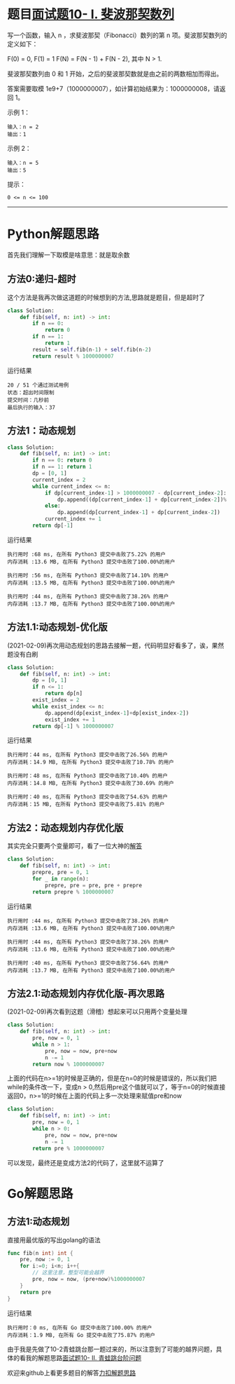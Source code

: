 # 题目[面试题10- I. 斐波那契数列](https://leetcode-cn.com/problems/fei-bo-na-qi-shu-lie-lcof/)

写一个函数，输入 n ，求斐波那契（Fibonacci）数列的第 n 项。斐波那契数列的定义如下：

F(0) = 0,   F(1) = 1
F(N) = F(N - 1) + F(N - 2), 其中 N > 1.

斐波那契数列由 0 和 1 开始，之后的斐波那契数就是由之前的两数相加而得出。

答案需要取模 1e9+7（1000000007），如计算初始结果为：1000000008，请返回 1。

 

示例 1：

```
输入：n = 2
输出：1
```



示例 2：

```
输入：n = 5
输出：5
```



提示：

    0 <= n <= 100

*****

# Python解题思路

首先我们理解一下取模是啥意思：就是取余数

## 方法0:递归-超时

这个方法是我再次做这道题的时候想到的方法,思路就是题目，但是超时了

```python
class Solution:
    def fib(self, n: int) -> int:
        if n == 0:
            return 0
        if n == 1:
            return 1
        result = self.fib(n-1) + self.fib(n-2)
        return result % 1000000007
```

运行结果

```
20 / 51 个通过测试用例
状态：超出时间限制
提交时间：几秒前
最后执行的输入：37
```



## 方法1：动态规划

```python
class Solution:
    def fib(self, n: int) -> int:
        if n == 0: return 0
        if n == 1: return 1
        dp = [0, 1]
        current_index = 2
        while current_index <= n:
            if dp[current_index-1] > 1000000007 - dp[current_index-2]:
                dp.append((dp[current_index-1] + dp[current_index-2])% 1000000007)
            else:
                dp.append(dp[current_index-1] + dp[current_index-2])
            current_index += 1
        return dp[-1]
```

运行结果

```
执行用时 :68 ms, 在所有 Python3 提交中击败了5.22% 的用户
内存消耗 :13.6 MB, 在所有 Python3 提交中击败了100.00%的用户

执行用时 :56 ms, 在所有 Python3 提交中击败了14.10% 的用户
内存消耗 :13.5 MB, 在所有 Python3 提交中击败了100.00%的用户

执行用时 :44 ms, 在所有 Python3 提交中击败了38.26% 的用户
内存消耗 :13.7 MB, 在所有 Python3 提交中击败了100.00%的用户
```

## 方法1.1:动态规划-优化版

(2021-02-09)再次用动态规划的思路去接解一题，代码明显好看多了，诶，果然题没有白刷

```python
class Solution:
    def fib(self, n: int) -> int:
        dp = [0, 1]
        if n <= 1:
            return dp[n]
        exist_index = 2
        while exist_index <= n:
            dp.append(dp[exist_index-1]+dp[exist_index-2])
            exist_index += 1
        return dp[-1] % 1000000007
```

运行结果

```
执行用时：44 ms, 在所有 Python3 提交中击败了26.56% 的用户
内存消耗：14.9 MB, 在所有 Python3 提交中击败了10.78% 的用户

执行用时：48 ms, 在所有 Python3 提交中击败了10.40% 的用户
内存消耗：14.8 MB, 在所有 Python3 提交中击败了30.69% 的用户

执行用时：40 ms, 在所有 Python3 提交中击败了54.63% 的用户
内存消耗：15 MB, 在所有 Python3 提交中击败了5.81% 的用户
```



## 方法2：动态规划内存优化版

其实完全只要两个变量即可，看了一位大神的[解答](https://leetcode-cn.com/problems/fei-bo-na-qi-shu-lie-lcof/solution/mian-shi-ti-10-i-fei-bo-na-qi-shu-lie-dong-tai-gui/)

```python
class Solution:
    def fib(self, n: int) -> int:
        prepre, pre = 0, 1
        for _ in range(n):
            prepre, pre = pre, pre + prepre            
        return prepre % 1000000007
```

运行结果

```
执行用时 :44 ms, 在所有 Python3 提交中击败了38.26% 的用户
内存消耗 :13.6 MB, 在所有 Python3 提交中击败了100.00%的用户

执行用时 :44 ms, 在所有 Python3 提交中击败了38.26% 的用户
内存消耗 :13.6 MB, 在所有 Python3 提交中击败了100.00%的用户

执行用时 :40 ms, 在所有 Python3 提交中击败了56.64% 的用户
内存消耗 :13.7 MB, 在所有 Python3 提交中击败了100.00%的用户
```

## 方法2.1:动态规划内存优化版-再次思路

(2021-02-09)再次看到这题（滑稽）想起来可以只用两个变量处理

```python
class Solution:
    def fib(self, n: int) -> int:
        pre, now = 0, 1
        while n > 1:
            pre, now = now, pre+now
            n -= 1
        return now % 1000000007
```

上面的代码在n>=1的时候是正确的，但是在n=0的时候是错误的，所以我们把while的条件改一下，变成n > 0,然后用pre这个值就可以了，等于n=0的时候直接返回0，n>=1的时候在上面的代码上多一次处理来赋值pre和now

```python
class Solution:
    def fib(self, n: int) -> int:
        pre, now = 0, 1
        while n > 0:
            pre, now = now, pre+now
            n -= 1
        return pre % 1000000007
```

可以发现，最终还是变成方法2的代码了，这里就不运算了

# Go解题思路

## 方法1:动态规划

直接用最优版的写出golang的语法

```go
func fib(n int) int {
    pre, now := 0, 1
    for i:=0; i<n; i++{
        // 这里注意，整型可能会越界
        pre, now = now, (pre+now)%1000000007
    }
    return pre
}
```

运行结果

```
执行用时：0 ms, 在所有 Go 提交中击败了100.00% 的用户
内存消耗：1.9 MB, 在所有 Go 提交中击败了75.87% 的用户
```

由于我是先做了10-2青蛙跳台那一题过来的，所以注意到了可能的越界问题，具体的看我的解题思路[面试题10- II. 青蛙跳台阶问题](https://leetcode-cn.com/problems/qing-wa-tiao-tai-jie-wen-ti-lcof/solution/mian-shi-ti-10-ii-qing-wa-tiao-tai-jie-wen-ti-by-2/)

欢迎来github上看更多题目的解答[力扣解题思路](https://github.com/WRAllen/LeetCode)

  

